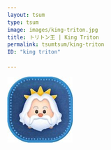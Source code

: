 ```yaml
---
layout: tsum
type: tsum
image: images/king-triton.jpg
title: トリトン王 | King Triton
permalink: tsumtsum/king-triton
ID: "king triton"

---
```

<img class="ui image" src="../images/king-triton.jpg">
